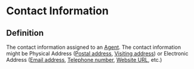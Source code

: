 # Contact Information

## Definition
The contact information assigned to an [Agent](../entities/Organisation_Unit.md). The contact information might be 
Physical Address ([Postal address](../datatypes/Postal_Address.md), [Visiting address](../datatypes/Visiting_Address.md)) or Electronic Address ([Email address](../datatypes/Email_Address.md), [Telephone number](../datatypes/Phone_Number.md), [Website URL](../datatypes/Website_Address.md), etc.)

